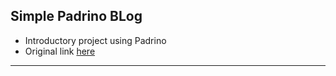 ## Simple Padrino BLog

- Introductory project using Padrino
- Original link [here](http://www.padrinorb.com/guides/blog-tutorial)

------

